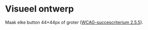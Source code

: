 <!-- @license CC0-1.0 -->

# Visueel ontwerp

Maak elke button 44×44px of groter ([WCAG-succescriterium 2.5.5](https://nldesignsystem.nl/wcag/2.5.5/)).
